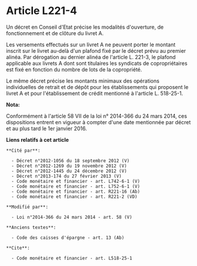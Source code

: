 # Article L221-4

Un décret en Conseil d'Etat précise les modalités d'ouverture, de fonctionnement et de clôture du livret A. 

Les versements effectués sur un livret A ne peuvent porter le montant inscrit sur le livret au-delà d'un plafond fixé par le
décret prévu au premier alinéa. Par dérogation au dernier alinéa de l'article L. 221-3, le plafond applicable aux livrets A
dont sont titulaires les syndicats de copropriétaires est fixé en fonction du nombre de lots de la copropriété. 

Le même décret précise les montants minimaux des opérations individuelles de retrait et de dépôt pour les établissements qui
proposent le livret A et pour l'établissement de crédit mentionné à l'article L. 518-25-1.

**Nota:**

Conformément à l'article 58 VII de la loi n° 2014-366 du 24 mars 2014, ces dispositions entrent en vigueur à compter d'une
date mentionnée par décret et au plus tard le 1er janvier 2016.

**Liens relatifs à cet article**

	**Cité par**:

	  - Décret n°2012-1056 du 18 septembre 2012 (V)
	  - Décret n°2012-1269 du 19 novembre 2012 (V)
	  - Décret n°2012-1445 du 24 décembre 2012 (V)
	  - Décret n°2013-174 du 27 février 2013 (V)
	  - Code monétaire et financier - art. L742-6-1 (V)
	  - Code monétaire et financier - art. L752-6-1 (V)
	  - Code monétaire et financier - art. R221-16 (Ab)
	  - Code monétaire et financier - art. R221-2 (VD)

	**Modifié par**:

	  - Loi n°2014-366 du 24 mars 2014 - art. 58 (V)

	**Anciens textes**:

	  - Code des caisses d'épargne - art. 13 (Ab)

	**Cite**:

	  - Code monétaire et financier - art. L518-25-1
